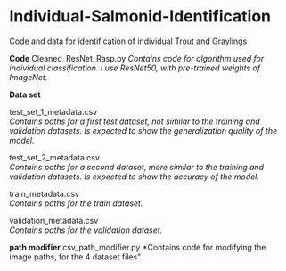 # Individual-Salmonid-Identification
Code and data for identification of individual Trout and Graylings


**Code** Cleaned_ResNet_Rasp.py
*Contains code for algorithm used for individual classification. I use ResNet50, with pre-trained weights of ImageNet.*


**Data set** 

test_set_1_metadata.csv    
    *Contains paths for a first test dataset, not similar to the training and validation datasets. Is expected to show the generalization quality of the model.*


test_set_2_metadata.csv    
    *Contains paths for a second dataset, more similar to the training and validation datasets. Is expected to show the accuracy of the model.*


train_metadata.csv    
    *Contains paths for the train dataset.*


validation_metadata.csv    
    *Contains paths for the validation dataset.*


**path modifier** csv_path_modifier.py
*Contains code for modifying the image paths, for the 4 dataset files"
